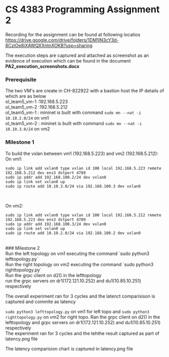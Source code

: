 # CS 4383 Programming Assignment 2
Recording for the assignment can be found at following locatios <br>
https://drive.google.com/drive/folders/1DM1lN3cY3d-8CziOe8iXAWQXXntnXOKB?usp=sharing <br>

The execution steps are captured and attached as screenshot as an evidence of execution which can be found in the document <br>
<b>PA2_execution_screenshots.docx</b>



### Prerequisite 
The two VM's are create in CH-822922 with a bastion host the IP details of which are as below
<br>ol_team5_vm-1 :192.168.5.223 
<br>ol_team5_vm-2 :192.168.5.212
<br>ol_team5_vm-1 : mininet is built with command `sudo mn --nat -i 10.10.2.0/24` on vm1
<br>ol_team5_vm-2 : mininet is built with command `sudo mn --nat -i 10.10.3.0/24` on vm2 

### Milestone 1

To build the vxlan between vm1 (192.168.5.223) and vm2 (192.168.5.212): <br>
On vm1: 
```shell
sudo ip link add vxlan0 type vxlan id 100 local 192.168.5.223 remote 192.168.5.212 dev ens3 dstport 4789
sudo ip addr add 192.168.100.2/24 dev vxlan0
sudo ip link set vxlan0 up
sudo ip route add 10.10.3.0/24 via 192.168.100.3 dev vxlan0
```
<br>

On vm2: 
```shell
sudo ip link add vxlan0 type vxlan id 100 local 192.168.5.212 remote 192.168.5.223 dev ens3 dstport 4789
sudo ip addr add 192.168.100.3/24 dev vxlan0
sudo ip link set vxlan0 up
sudo ip route add 10.10.2.0/24 via 192.168.100.2 dev vxlan0
```
 <br>
 ### Milestone 2
  <br> Run the left topology on vm1 executing the command `sudo python3 lefttopology.py`
  <br> Run the right topology on vm2 executing the command `sudo python3 righttopology.py`
  <br> Run the grpc client on d2() in the lefttopology
  <br> run the grpc servers on dr1(172.121.10.252) and du1(10.85.10.251) respectively
  
   The overall experiment ran for 3 cycles and the latenct comparisison is captured and commite as latency

 `sudo python3 lefttopology.py` on vm1 for left topo and `sudo python3 righttopology.py` on vm2 for right topo.
  Ran the grpc client on d2() in the lefttopology and grpc servers on dr1(172.121.10.252) and du1(10.85.10.251) respectively <br>
  The experiment ran for 3 cycles and the tehthe result captured as part of latency.png file

  The latency comparision chart is captured in latency.png file 

